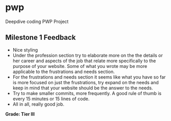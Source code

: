 # pwp
Deepdive coding PWP Project

## Milestone 1 Feedback
* Nice styling 
* Under the profession section try to elaborate more on the the details or her career and aspects of the job that relate more specifically to the purpose of your website. Some of what you wrote may be more applicable to the frustrations and needs section.
* For the frustrations and needs section it seems like what you have so far is more focused on just the frustrations, try expand on the needs and keep in mind that your website should be the answer to the needs.
* Try to make smaller commits, more frequently. A good rule of thumb is every 15 minutes or 15 lines of code.
* All in all, really good job.

**Grade: Tier III**
